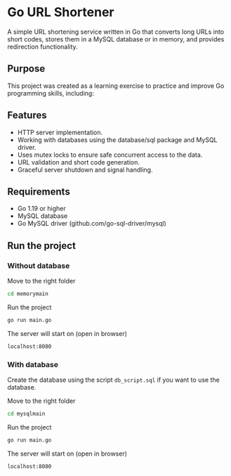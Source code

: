 # Go URL Shortener

A simple URL shortening service written in Go that converts long URLs into short codes, stores them in a MySQL database or in memory, and provides redirection functionality.

## Purpose

This project was created as a learning exercise to practice and improve Go programming skills, including:

## Features

- HTTP server implementation.
- Working with databases using the database/sql package and MySQL driver.
- Uses mutex locks to ensure safe concurrent access to the data.
- URL validation and short code generation.
- Graceful server shutdown and signal handling.

## Requirements

- Go 1.19 or higher
- MySQL database
- Go MySQL driver (github.com/go-sql-driver/mysql)

## Run the project

### Without database

Move to the right folder 
```bash
cd memorymain
```

Run the project
```bash
go run main.go
```

The server will start on (open in browser)

```bash
localhost:8080
```

### With database

Create the database using the script `db_script.sql` if you want to use the database.

Move to the right folder 
```bash
cd mysqlmain
```

Run the project
```bash
go run main.go
```

The server will start on (open in browser)

```bash
localhost:8080
```
